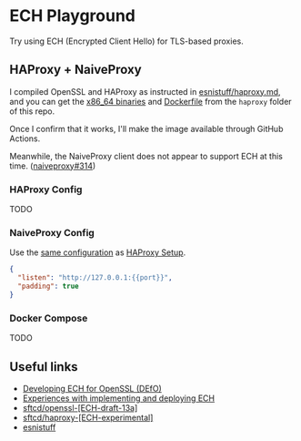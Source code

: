 # ECH Playground

Try using ECH (Encrypted Client Hello) for TLS-based proxies.

## HAProxy + NaiveProxy

I compiled OpenSSL and HAProxy as instructed in [esnistuff/haproxy.md](https://github.com/sftcd/openssl/blob/ECH-draft-13a/esnistuff/haproxy.md), and you can get the [x86_64 binaries](/haproxy/haproxy) and [Dockerfile](/haproxy/Dockerfile) from the `haproxy` folder of this repo.

Once I confirm that it works, I'll make the image available through GitHub Actions.

Meanwhile, the NaiveProxy client does not appear to support ECH at this time. ([naiveproxy#314](https://github.com/klzgrad/naiveproxy/issues/314))

### HAProxy Config

TODO

### NaiveProxy Config

Use the [same configuration](/naive/config.json) as [HAProxy Setup](https://github.com/klzgrad/naiveproxy/wiki/HAProxy-Setup).

```json
{
  "listen": "http://127.0.0.1:{{port}}",
  "padding": true
}
```

### Docker Compose

TODO

## Useful links

- [Developing ECH for OpenSSL (DEfO)](https://defo.ie/)
- [Experiences with implementing and deploying ECH](https://defo.ie/report.html)
- [sftcd/openssl-[ECH-draft-13a]](https://github.com/sftcd/openssl/tree/ECH-draft-13a)
- [sftcd/haproxy-[ECH-experimental]](https://github.com/sftcd/haproxy/tree/ECH-experimental)
- [esnistuff](https://github.com/sftcd/openssl/tree/ECH-draft-13a/esnistuff)
